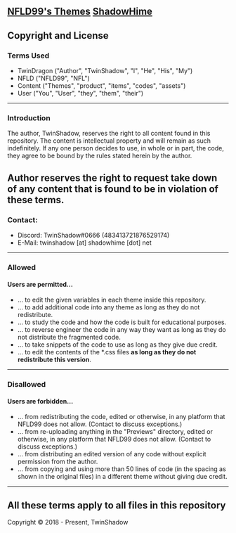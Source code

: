 [NFLD99's Themes](https://nfld99.com)
[ShadowHime](https://www.shadowhime.net)
---
## Copyright and License
### Terms Used
- TwinDragon ("Author", "TwinShadow", "I", "He", "His", "My")
- NFLD ("NFLD99", "NFL")
- Content ("Themes", "product", "items", "codes", "assets")
- User ("You", "User", "they", "them", "their")
---
### Introduction
The author, TwinShadow, reserves the right to all content found in this repository. The content is intellectual property and will remain as such indefinitely. If any one person decides to use, in whole or in part, the code, they agree to be bound by the rules stated herein by the author.

Author reserves the right to request take down of any content that is found to be in violation of these terms.
---
### Contact:
+ Discord: TwinShadow#0666 (483413721876529174)
+ E-Mail: twinshadow [at] shadowhime [dot] net
---
### Allowed
#### Users are permitted...
- ... to edit the given variables in each theme inside this repository.
- ... to add additional code into any theme as long as they do not redistribute.
- ... to study the code and how the code is built for educational purposes.
- ... to reverse engineer the code in any way they want as long as they do not distribute the fragmented code.
- ... to take snippets of the code to use as long as they give due credit.
- ... to edit the contents of the *.css files **as long as they do not redistribute this version**.
---
### Disallowed
#### Users are forbidden...
- ... from redistributing the code, edited or otherwise, in any platform that NFLD99 does not allow. (Contact to discuss exceptions.)
- ... from re-uploading anything in the "Previews" directory, edited or otherwise, in any platform that NFLD99 does not allow. (Contact to discuss exceptions.)
- ... from distributing an edited version of any code without explicit permission from the author.
- ... from copying and using more than 50 lines of code (in the spacing as shown in the original files) in a different theme without giving due credit.
---
**All these terms apply to all files in this repository**
---
Copyright © 2018 - Present, TwinShadow